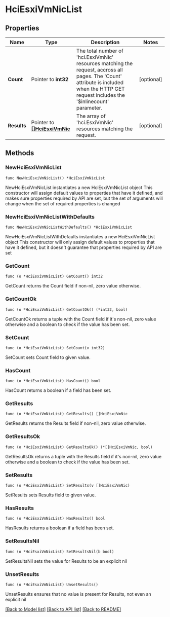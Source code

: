 # HciEsxiVmNicList

## Properties

Name | Type | Description | Notes
------------ | ------------- | ------------- | -------------
**Count** | Pointer to **int32** | The total number of &#39;hci.EsxiVmNic&#39; resources matching the request, accross all pages. The &#39;Count&#39; attribute is included when the HTTP GET request includes the &#39;$inlinecount&#39; parameter. | [optional] 
**Results** | Pointer to [**[]HciEsxiVmNic**](HciEsxiVmNic.md) | The array of &#39;hci.EsxiVmNic&#39; resources matching the request. | [optional] 

## Methods

### NewHciEsxiVmNicList

`func NewHciEsxiVmNicList() *HciEsxiVmNicList`

NewHciEsxiVmNicList instantiates a new HciEsxiVmNicList object
This constructor will assign default values to properties that have it defined,
and makes sure properties required by API are set, but the set of arguments
will change when the set of required properties is changed

### NewHciEsxiVmNicListWithDefaults

`func NewHciEsxiVmNicListWithDefaults() *HciEsxiVmNicList`

NewHciEsxiVmNicListWithDefaults instantiates a new HciEsxiVmNicList object
This constructor will only assign default values to properties that have it defined,
but it doesn't guarantee that properties required by API are set

### GetCount

`func (o *HciEsxiVmNicList) GetCount() int32`

GetCount returns the Count field if non-nil, zero value otherwise.

### GetCountOk

`func (o *HciEsxiVmNicList) GetCountOk() (*int32, bool)`

GetCountOk returns a tuple with the Count field if it's non-nil, zero value otherwise
and a boolean to check if the value has been set.

### SetCount

`func (o *HciEsxiVmNicList) SetCount(v int32)`

SetCount sets Count field to given value.

### HasCount

`func (o *HciEsxiVmNicList) HasCount() bool`

HasCount returns a boolean if a field has been set.

### GetResults

`func (o *HciEsxiVmNicList) GetResults() []HciEsxiVmNic`

GetResults returns the Results field if non-nil, zero value otherwise.

### GetResultsOk

`func (o *HciEsxiVmNicList) GetResultsOk() (*[]HciEsxiVmNic, bool)`

GetResultsOk returns a tuple with the Results field if it's non-nil, zero value otherwise
and a boolean to check if the value has been set.

### SetResults

`func (o *HciEsxiVmNicList) SetResults(v []HciEsxiVmNic)`

SetResults sets Results field to given value.

### HasResults

`func (o *HciEsxiVmNicList) HasResults() bool`

HasResults returns a boolean if a field has been set.

### SetResultsNil

`func (o *HciEsxiVmNicList) SetResultsNil(b bool)`

 SetResultsNil sets the value for Results to be an explicit nil

### UnsetResults
`func (o *HciEsxiVmNicList) UnsetResults()`

UnsetResults ensures that no value is present for Results, not even an explicit nil

[[Back to Model list]](../README.md#documentation-for-models) [[Back to API list]](../README.md#documentation-for-api-endpoints) [[Back to README]](../README.md)


